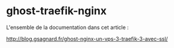 # ghost-traefik-nginx

L'ensemble de la documentation dans cet article :

http://blog.gsagnard.fr/ghost-nginx-un-vps-3-traefik-3-avec-ssl/
